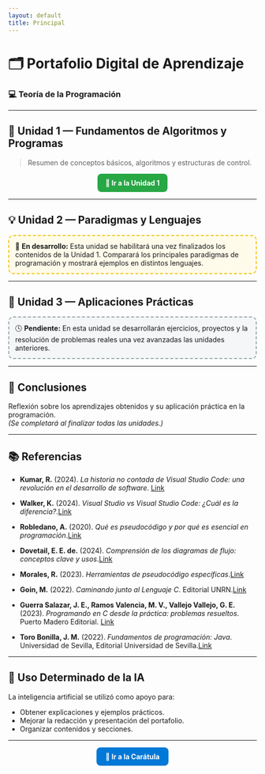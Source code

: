 ```yaml
---
layout: default
title: Principal
---
```


# 🗂️ Portafolio Digital de Aprendizaje  
### 💻 Teoría de la Programación

---

## 📘 Unidad 1 — Fundamentos de Algoritmos y Programas
> Resumen de conceptos básicos, algoritmos y estructuras de control.

<p align="center">
  <a href="./Unidades/Unidad1" style="
    display:inline-block;
    background-color:#28a745;
    color:#fff;
    padding:10px 16px;
    border-radius:8px;
    text-decoration:none;
    font-weight:bold;
  ">
    🔗 Ir a la Unidad 1
  </a>
</p>

---

## 💡 Unidad 2 — Paradigmas y Lenguajes  
<div style="
  border:2px dashed #f1c40f;
  background-color:#fffbea;
  padding:12px;
  border-radius:10px;
">
🚧 <b>En desarrollo:</b> Esta unidad se habilitará una vez finalizados los contenidos de la Unidad 1.  
Comparará los principales paradigmas de programación y mostrará ejemplos en distintos lenguajes.
</div>

---

## 🧩 Unidad 3 — Aplicaciones Prácticas  
<div style="
  border:2px dashed #95a5a6;
  background-color:#f4f6f7;
  padding:12px;
  border-radius:10px;
">
🕓 <b>Pendiente:</b> En esta unidad se desarrollarán ejercicios, proyectos y la resolución de problemas reales una vez avanzadas las unidades anteriores.
</div>

---

## 🧠 Conclusiones  
Reflexión sobre los aprendizajes obtenidos y su aplicación práctica en la programación.  
*(Se completará al finalizar todas las unidades.)*

---

## 📚 Referencias  
- **Kumar, R.** (2024). *La historia no contada de Visual Studio Code: una revolución en el desarrollo de software*. [Link](https://dev.to/rajeshkumaryadavdotcom/the-untold-story-of-visual-studio-code-a-revolution-in-software-development-44pp)

- **Walker, K.** (2024). *Visual Studio vs Visual Studio Code: ¿Cuál es la diferencia?*.[Link](https://www.freecodecamp.org/news/visual-studio-vs-visual-studio-code/)

- **Robledano, A.** (2020). *Qué es pseudocódigo y por qué es esencial en programación*.[Link](https://openwebinars.net/blog/que-es-pseudocodigo/)

- **Dovetail, E. E. de.** (2024). *Comprensión de los diagramas de flujo: conceptos clave y usos*.[Link](https://www.lucidchart.com/pages/es/que-es-un-diagrama-de-flujo)

- **Morales, R.** (2023). *Herramientas de pseudocódigo específicas*.[Link](https://www.libreria.educacion.gob.es/libro/observatorio-de-tecnologia-educativa-no-103-pseint-programando-en-pseudocodigo_184078/)

- **Goin, M.** (2022). *Caminando junto al Lenguaje C*. Editorial UNRN.[Link](https://editorial.unrn.edu.ar/index.php/catalogo/346/view_bl/62/lecturas-de-catedra/26/caminando-junto-al-lenguaje-c?tab=getmybooksTab&is_show_data=1)

- **Guerra Salazar, J. E., Ramos Valencia, M. V., Vallejo Vallejo, G. E.** (2023). *Programando en C desde la práctica: problemas resueltos*. Puerto Madero Editorial. [Link](https://dialnet.unirioja.es/servlet/libro?codigo=933288)

- **Toro Bonilla, J. M.** (2022). *Fundamentos de programación: Java*. Universidad de Sevilla, Editorial Universidad de Sevilla.[Link](https://dialnet.unirioja.es/servlet/libro?codigo=871118)
  
---

## 🤖 Uso Determinado de la IA  
La inteligencia artificial se utilizó como apoyo para:  
- Obtener explicaciones y ejemplos prácticos.  
- Mejorar la redacción y presentación del portafolio.  
- Organizar contenidos y secciones.

---

<p align="center">
  <a href="index" style="
    display:inline-block;
    background-color:#0078D7;
    color:#fff;
    padding:10px 18px;
    border-radius:8px;
    text-decoration:none;
    font-weight:bold;
  ">
    📘 Ir a la Carátula
  </a>
</p>
